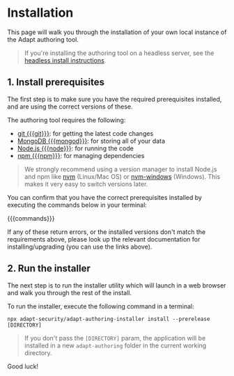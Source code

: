# Installation

This page will walk you through the installation of your own local instance of the Adapt authoring tool.

> If you're installing the authoring tool on a headless server, see the [headless install instructions](headless-install).

## 1. Install prerequisites
The first step is to make sure you have the required prerequisites installed, and are using the correct versions of these.

The authoring tool requires the following:

- [git {{{git}}}](https://git-scm.com/downloads): for getting the latest code changes
- [MongoDB {{{mongod}}}](https://www.mongodb.com/try/download/community): for storing all of your data
- [Node.js {{{node}}}](https://nodejs.org/en/download/): for running the code
- [npm {{{npm}}}](https://nodejs.org/en/download/): for managing dependencies

> We strongly recommend using a version manager to install Node.js and npm like [nvm](https://github.com/nvm-sh/nvm) (Linux/Mac OS) or [nvm-windows](https://github.com/coreybutler/nvm-windows) (Windows). This makes it very easy to switch versions later.

You can confirm that you have the correct prerequisites installed by executing the commands below in your terminal:

{{{commands}}}

If any of these return errors, or the installed versions don't match the requirements above, please look up the relevant documentation for installing/upgrading (you can use the links above).

## 2. Run the installer
The next step is to run the installer utility which will launch in a web browser and walk you through the rest of the install.

To run the installer, execute the following command in a terminal:
```
npx adapt-security/adapt-authoring-installer install --prerelease [DIRECTORY]
```
> If you don't pass the `[DIRECTORY]` param, the application will be installed in a new `adapt-authoring` folder in the current working directory.

Good luck!
